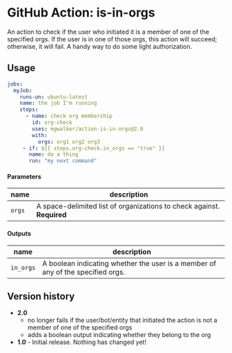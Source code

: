# GitHub Action: is-in-orgs

An action to check if the user who initiated it is a member of one of the
specified orgs. If the user is in one of those orgs, this action will succeed;
otherwise, it will fail. A handy way to do some light authorization.

## Usage

```yml
jobs:
  myJob:
    runs-on: ubuntu-latest
    name: the job I'm running
    steps:
      - name: check org membership
        id: org-check
        uses: mgwalker/action-is-in-orgs@2.0
        with:
          orgs: org1 org2 org3
     - if: ${{ steps.org-check.in_orgs == "true" }}
       name: do a thing
       run: "my next command"
```

#### Parameters

|name|description|
|---|---|
|`orgs`|A space-delimited list of organizations to check against. **Required**

#### Outputs

|name|description|
|---|---|
|`in_orgs`|A boolean indicating whether the user is a member of any of the specified orgs.

## Version history

- **2.0**
  - no longer fails if the user/bot/entity that initiated the action is not a
    member of one of the specified orgs
  - adds a boolean output indicating whether they belong to the org
- **1.0** - Initial release. Nothing has changed yet!
